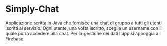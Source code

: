 # Simply-Chat

Applicazione scritta in Java che fornisce una chat di gruppo a tutti gli utenti iscritti al servizio.
Ogni utente, una volta iscritto, sceglie un username con il quale potrà accedere alla chat. Per la gestione dei dati l'app si appoggia a Firebase.




